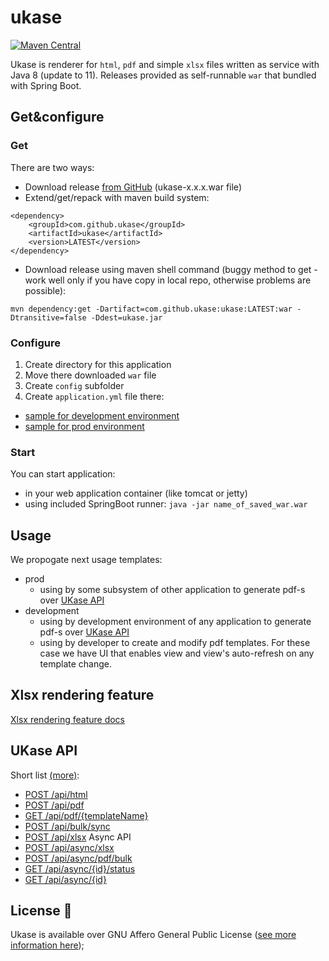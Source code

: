 # ukase

[![Maven Central](https://maven-badges.herokuapp.com/maven-central/com.github.ukase/ukase/badge.svg?style=flat)](http://mvnrepository.com/artifact/com.github.ukase/ukase)

Ukase is renderer for `html`, `pdf` and simple `xlsx` files written as service with Java 8 (update to 11). Releases provided as
self-runnable `war` that bundled with Spring Boot.

## Get&amp;configure

### Get

There are two ways:

- Download release [from GitHub](https://github.com/ukase/ukase/releases/latest) (ukase-x.x.x.war file)
- Extend/get/repack with maven build system:

```
<dependency>
    <groupId>com.github.ukase</groupId>
    <artifactId>ukase</artifactId>
    <version>LATEST</version>
</dependency>
```

- Download release using maven shell command (buggy method to get - work well only if you have copy in local repo,
  otherwise problems are possible):

```
mvn dependency:get -Dartifact=com.github.ukase:ukase:LATEST:war -Dtransitive=false -Ddest=ukase.jar
```

### Configure

1. Create directory for this application
2. Move there downloaded `war` file
3. Create `config` subfolder
4. Create `application.yml` file there:

- [sample for development environment](/samples/dev/application.yml)
- [sample for prod environment](/samples/prod/application.yml)

### Start

You can start application:

- in your web application container (like tomcat or jetty)
- using included SpringBoot runner: `java -jar name_of_saved_war.war`

## Usage

We propogate next usage templates:

* prod
    - using by some subsystem of other application to generate pdf-s over [UKase API](#UKase_API)
* development
    - using by development environment of any application to generate pdf-s over [UKase API](#UKase_API)
    - using by developer to create and modify pdf templates. For these case we have UI that enables view and view's
      auto-refresh on any template change.

## Xlsx rendering feature

[Xlsx rendering feature docs](docs/xlsx.md)

## UKase API

Short list [(more)](docs/api.md):

* [POST /api/html](docs/api.md#post-apihtml)
* [POST /api/pdf](docs/api.md#post-apipdf)
* [GET /api/pdf/{templateName}](docs/api.md#get-apipdftemplatename)
* [POST /api/bulk/sync](docs/api.md#post-apibulksync)
* [POST /api/xlsx](docs/api.md#post-apixlsx-new)
  Async API
* [POST /api/async/xlsx](docs/api.md#post-apiasyncxlsx)
* [POST /api/async/pdf/bulk](docs/api.md#post-apiasyncpdfbulk)
* [GET /api/async/{id}/status](docs/api.md#get-apiasyncidstatus)
* [GET /api/async/{id}](docs/api.md#get-apiasyncid)

## License :scroll:

Ukase is available over GNU Affero General Public License ([see more information here](http://www.gnu.org/licenses/));